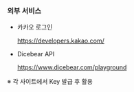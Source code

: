### 외부 서비스
- 카카오 로그인

    https://developers.kakao.com/


- Dicebear API

    https://www.dicebear.com/playground

※ 각 사이트에서 Key 발급 후 활용
